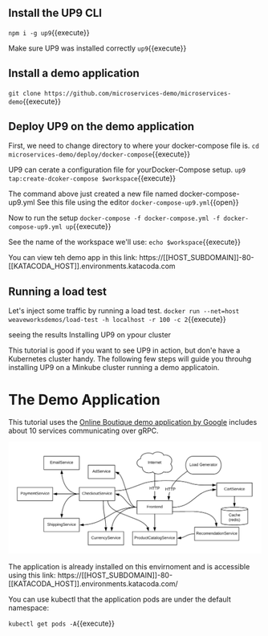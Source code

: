 ## Install the UP9 CLI
`npm i -g up9`{{execute}}

Make sure UP9 was installed correctly
`up9`{{execute}}

## Install a demo application
`git clone https://github.com/microservices-demo/microservices-demo`{{execute}}

## Deploy UP9 on the demo application

First, we need to change directory to where your docker-compose file is.
`cd microservices-demo/deploy/docker-compose`{{execute}}

UP9 can cerate a configuration file for yourDocker-Compose setup. 
`up9 tap:create-dcoker-compose $workspace`{{execute}}

The command above just created a new file named docker-compose-up9.yml
See this file using the editor
`docker-compose-up9.yml`{{open}}

Now to run the setup 
`docker-compose -f docker-compose.yml -f docker-compose-up9.yml up`{{execute}}

See the name of the workspace we'll use: 
`echo $workspace`{{execute}}

You can view teh demo app in this link: https://[[HOST_SUBDOMAIN]]-80-[[KATACODA_HOST]].environments.katacoda.com

## Running a load test

Let's inject some traffic by running a load test.
`docker run --net=host weaveworksdemos/load-test -h localhost -r 100 -c 2`{{execute}}



seeing the results
Installing UP9 on ypour cluster









This tutorial is good if you want to see UP9 in action, but don'e have a Kubernetes cluster handy. The following few steps will guide you throuhg installing UP9 on a Minkube cluster running a demo applicatoin.

# The Demo Application

This tutorial uses the [Online Boutique demo application by Google](https://github.com/GoogleCloudPlatform/microservices-demo) includes about 10 services communicating over gRPC.

![app-architecture](./assets/architecture-diagram.png)

The application is already installed on this envirnoment and is accessible using this link: https://[[HOST_SUBDOMAIN]]-80-[[KATACODA_HOST]].environments.katacoda.com/

You can use kubectl that the application pods are under the default namespace: 

`kubectl get pods -A`{{execute}}
